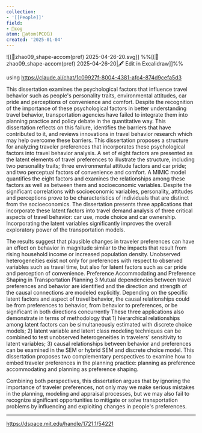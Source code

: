 ```yaml
---
collection:
- '[[People]]'
field:
- 👾cog
atom: 🧭atom(PCO🔃)
created: '2025-01-04'
---
```


![[📜zhao09_shape-accom(pref) 2025-04-26-20.svg]]
%%[[📜zhao09_shape-accom(pref) 2025-04-26-20|🖋 Edit in Excalidraw]]%%

using https://claude.ai/chat/1c09927f-8004-4381-afc4-874d9cefa5d3

This dissertation examines the psychological factors that influence travel behavior such as people's personality traits, environmental attitudes, car pride and perceptions of convenience and comfort. Despite the recognition of the importance of these psychological factors in better understanding travel behavior, transportation agencies have failed to integrate them into planning practice and policy debate in the quantitative way. This dissertation reflects on this failure, identifies the barriers that have contributed to it, and reviews innovations in travel behavior research which may help overcome these barriers. This dissertation proposes a structure for analyzing traveler preferences that incorporates these psychological factors into travel behavior analysis. A set of eight factors are presented as the latent elements of travel preferences to illustrate the structure, including two personality traits; three environmental attitude factors and car pride; and two perceptual factors of convenience and comfort. A MIMIC model quantifies the eight factors and examines the relationships among these factors as well as between them and socioeconomic variables. Despite the significant correlations with socioeconomic variables, personality, attitudes and perceptions prove to be characteristics of individuals that are distinct from the socioeconomics. The dissertation presents three applications that incorporate these latent factors into travel demand analysis of three critical aspects of travel behavior: car use, mode choice and car ownership. Incorporating the latent variables significantly improves the overall exploratory power of the transportation models.

The results suggest that plausible changes in traveler preferences can have an effect on behavior in magnitude similar to the impacts that result from rising household income or increased population density. Unobserved heterogeneities exist not only for preferences with respect to observed variables such as travel time, but also for latent factors such as car pride and perception of convenience. Preference Accommodating and Preference Shaping in Transportation Planning 3 Mutual dependencies between travel preferences and behavior are identified and the direction and strength of the causal connections are modeled explicitly. Depending on the specific latent factors and aspect of travel behavior, the causal relationships could be from preferences to behavior, from behavior to preferences, or be significant in both directions concurrently These three applications also demonstrate in terms of methodology that 1) hierarchical relationships among latent factors can be simultaneously estimated with discrete choice models; 2) latent variable and latent class modeling techniques can be combined to test unobserved heterogeneities in travelers' sensitivity to latent variables; 3) causal relationships between behavior and preferences can be examined in the SEM or hybrid SEM and discrete choice model. This dissertation proposes two complementary perspectives to examine how to embed traveler preferences in the planning practice: planning as preference accommodating and planning as preference shaping.
 
Combining both perspectives, this dissertation argues that by ignoring the importance of traveler preferences, not only may we make serious mistakes in the planning, modeling and appraisal processes, but we may also fail to recognize significant opportunities to mitigate or solve transportation problems by influencing and exploiting changes in people's preferences.

---
https://dspace.mit.edu/handle/1721.1/54221

